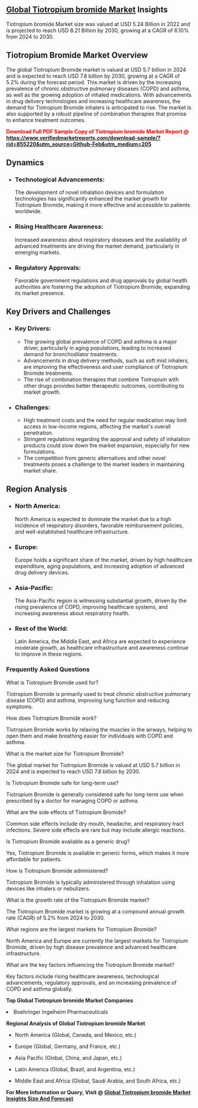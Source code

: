 <h2><a href="https://www.verifiedmarketreports.com/download-sample/?rid=855220&amp;utm_source=Github&amp;utm_medium=205" target="_blank">Global Tiotropium bromide Market</a> Insights</h2><p>Tiotropium bromide Market size was valued at USD 5.24 Billion in 2022 and is projected to reach USD 8.21 Billion by 2030, growing at a CAGR of 6.10% from 2024 to 2030.</p><p> <h2>Tiotropium Bromide Market Overview</h2> <p>The global Tiotropium Bromide market is valued at USD 5.7 billion in 2024 and is expected to reach USD 7.8 billion by 2030, growing at a CAGR of 5.2% during the forecast period. This market is driven by the increasing prevalence of chronic obstructive pulmonary diseases (COPD) and asthma, as well as the growing adoption of inhaled medications. With advancements in drug delivery technologies and increasing healthcare awareness, the demand for Tiotropium Bromide inhalers is anticipated to rise. The market is also supported by a robust pipeline of combination therapies that promise to enhance treatment outcomes.</p> <p><strong><p><span class=""><span style="color: #ff0000;"><strong>Download Full PDF Sample Copy of Tiotropium bromide Market Report</strong> @ </span><a href="https://www.verifiedmarketreports.com/download-sample/?rid=855220&amp;utm_source=Github-Feb&amp;utm_medium=205" target="_blank">https://www.verifiedmarketreports.com/download-sample/?rid=855220&amp;utm_source=Github-Feb&amp;utm_medium=205</a></span></p></strong></p> <h2>Dynamics</h2> <ul> <li><h3>Technological Advancements:</h3> The development of novel inhalation devices and formulation technologies has significantly enhanced the market growth for Tiotropium Bromide, making it more effective and accessible to patients worldwide.</li> <li><h3>Rising Healthcare Awareness:</h3> Increased awareness about respiratory diseases and the availability of advanced treatments are driving the market demand, particularly in emerging markets.</li> <li><h3>Regulatory Approvals:</h3> Favorable government regulations and drug approvals by global health authorities are fostering the adoption of Tiotropium Bromide, expanding its market presence.</li> </ul> <h2>Key Drivers and Challenges</h2> <ul> <li><h3>Key Drivers:</h3> <ul> <li>The growing global prevalence of COPD and asthma is a major driver, particularly in aging populations, leading to increased demand for bronchodilator treatments.</li> <li>Advancements in drug delivery methods, such as soft mist inhalers, are improving the effectiveness and user compliance of Tiotropium Bromide treatments.</li> <li>The rise of combination therapies that combine Tiotropium with other drugs provides better therapeutic outcomes, contributing to market growth.</li> </ul> </li> <li><h3>Challenges:</h3> <ul> <li>High treatment costs and the need for regular medication may limit access in low-income regions, affecting the market's overall penetration.</li> <li>Stringent regulations regarding the approval and safety of inhalation products could slow down the market expansion, especially for new formulations.</li> <li>The competition from generic alternatives and other novel treatments poses a challenge to the market leaders in maintaining market share.</li> </ul> </li> </ul> <h2>Region Analysis</h2> <ul> <li><h3>North America:</h3> North America is expected to dominate the market due to a high incidence of respiratory disorders, favorable reimbursement policies, and well-established healthcare infrastructure.</li> <li><h3>Europe:</h3> Europe holds a significant share of the market, driven by high healthcare expenditure, aging populations, and increasing adoption of advanced drug delivery devices.</li> <li><h3>Asia-Pacific:</h3> The Asia-Pacific region is witnessing substantial growth, driven by the rising prevalence of COPD, improving healthcare systems, and increasing awareness about respiratory health.</li> <li><h3>Rest of the World:</h3> Latin America, the Middle East, and Africa are expected to experience moderate growth, as healthcare infrastructure and awareness continue to improve in these regions.</li> </ul> <h3>Frequently Asked Questions</h3> <p>What is Tiotropium Bromide used for?</p> <p>Tiotropium Bromide is primarily used to treat chronic obstructive pulmonary disease (COPD) and asthma, improving lung function and reducing symptoms.</p> <p>How does Tiotropium Bromide work?</p> <p>Tiotropium Bromide works by relaxing the muscles in the airways, helping to open them and make breathing easier for individuals with COPD and asthma.</p> <p>What is the market size for Tiotropium Bromide?</p> <p>The global market for Tiotropium Bromide is valued at USD 5.7 billion in 2024 and is expected to reach USD 7.8 billion by 2030.</p> <p>Is Tiotropium Bromide safe for long-term use?</p> <p>Tiotropium Bromide is generally considered safe for long-term use when prescribed by a doctor for managing COPD or asthma.</p> <p>What are the side effects of Tiotropium Bromide?</p> <p>Common side effects include dry mouth, headache, and respiratory tract infections. Severe side effects are rare but may include allergic reactions.</p> <p>Is Tiotropium Bromide available as a generic drug?</p> <p>Yes, Tiotropium Bromide is available in generic forms, which makes it more affordable for patients.</p> <p>How is Tiotropium Bromide administered?</p> <p>Tiotropium Bromide is typically administered through inhalation using devices like inhalers or nebulizers.</p> <p>What is the growth rate of the Tiotropium Bromide market?</p> <p>The Tiotropium Bromide market is growing at a compound annual growth rate (CAGR) of 5.2% from 2024 to 2030.</p> <p>What regions are the largest markets for Tiotropium Bromide?</p> <p>North America and Europe are currently the largest markets for Tiotropium Bromide, driven by high disease prevalence and advanced healthcare infrastructure.</p> <p>What are the key factors influencing the Tiotropium Bromide market?</p> <p>Key factors include rising healthcare awareness, technological advancements, regulatory approvals, and an increasing prevalence of COPD and asthma globally.</p> </p><p><strong>Top Global Tiotropium bromide Market Companies</strong></p><div data-test-id=""><p><li>Boehringer Ingelheim Pharmaceuticals</li></p><div><strong>Regional Analysis of&nbsp;Global Tiotropium bromide Market</strong></div><ul><li dir="ltr"><p dir="ltr">North America&nbsp;(Global, Canada, and Mexico, etc.)</p></li><li dir="ltr"><p dir="ltr">Europe (Global, Germany, and France, etc.)</p></li><li dir="ltr"><p dir="ltr">Asia Pacific&nbsp;(Global, China, and Japan, etc.)</p></li><li dir="ltr"><p dir="ltr">Latin America&nbsp;(Global, Brazil, and Argentina, etc.)</p></li><li dir="ltr">Middle East and Africa&nbsp;(Global, Saudi Arabia, and South Africa, etc.)</li></ul><p><strong>For More Information or Query, Visit @&nbsp;</strong><strong><a href="https://www.verifiedmarketreports.com/product/tiotropium-bromide-market/?utm_source=Github&amp;utm_medium=205" target="_blank">Global Tiotropium bromide Market Insights Size And Forecast</a></strong></p></div>
